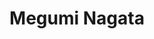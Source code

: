 ---
title: 'Megumi Nagata'
first_name: 'Megumi'
last_name: 'Nagata'
org_title: 'Heritage Support Specialist'
organization: '4Culture'
state: 'WA'
email: 'mnagata@kingcounty.gov'
phone: ''
chair: 
active: true
assignee: 'meguminegata'

---